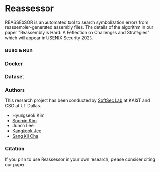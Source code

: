 # Reassessor

REASSESSOR is an automated tool to search symbolization errors from
reassembler-generated assembly files. The details of the algorithm in our
paper "Reassembly is Hard: A Reflection on Challenges and Strategies" which
will appear in USENIX Security 2023.

### Build & Run


### Docker

### Dataset

### Authors
This research project has been conducted by [SoftSec Lab](https://softsec.kais.ac.kr) at KAIST and CSG at UT Dallas.
- Hyungseok Kim
- [Soomin Kim](https://softsec.kaist.ac.kr/~soomink/)
- Junoh Lee
- [Kangkook Jee](https://kangkookjee.io)
- [Sang Kil Cha](https://softsec.kaist.ac.kr/~sangkilc/)

### Citation
If you plan to use Reassessor in your own research, please consider citing our paper
